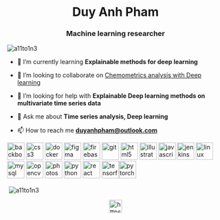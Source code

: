 <h1 align="center">Duy Anh Pham</h1>
<h3 align="center">Machine learning researcher</h3>

<p align="left"> <img src="https://komarev.com/ghpvc/?username=a11to1n3" alt="a11to1n3" /> </p>

- 🌱 I’m currently learning **Explainable methods for deep learning**

- 👯 I’m looking to collaborate on [Chemometrics analysis with Deep learning](https://github.com/a11to1n3/VIS-Chemometrics-MLDL)

- 🤝 I’m looking for help with **Explainable Deep learning methods on multivariate time series data**

- 💬 Ask me about **Time series analysis, Deep learning**

- 📫 How to reach me **duyanhpham@outlook.com**

<p align="left"><img src="https://cdn.worldvectorlogo.com/logos/backbone-icon.svg" alt="backbonejs" width="40" height="40"/> <img src="https://cdn.worldvectorlogo.com/logos/css-5.svg" alt="css3" width="40" height="40"/> <img src="https://cdn.worldvectorlogo.com/logos/docker.svg" alt="docker" width="40" height="40"/> <img src="https://www.vectorlogo.zone/logos/figma/figma-icon.svg" alt="figma" width="40" height="40"/> <img src="https://www.vectorlogo.zone/logos/firebase/firebase-icon.svg" alt="firebase" width="40" height="40"/> <img src="https://www.vectorlogo.zone/logos/git-scm/git-scm-icon.svg" alt="git" width="40" height="40"/> <img src="https://cdn.worldvectorlogo.com/logos/html5.svg" alt="html5" width="40" height="40"/> <img src="https://www.vectorlogo.zone/logos/adobe_illustrator/adobe_illustrator-icon.svg" alt="illustrator" width="40" height="40"/> <img src="https://cdn.worldvectorlogo.com/logos/logo-javascript.svg" alt="javascript" width="40" height="40"/> <img src="https://www.vectorlogo.zone/logos/jenkins/jenkins-icon.svg" alt="jenkins" width="40" height="40"/> <img src="https://cdn.worldvectorlogo.com/logos/ubuntu-icon.svg" alt="linux" width="40" height="40"/> <img src="https://cdn.worldvectorlogo.com/logos/mysql-6.svg" alt="mysql" width="40" height="40"/> <img src="https://www.vectorlogo.zone/logos/opencv/opencv-icon.svg" alt="opencv" width="40" height="40"/> <img src="https://cdn.worldvectorlogo.com/logos/photoshop-cc.svg" alt="photoshop" width="40" height="40"/> <img src="https://cdn.worldvectorlogo.com/logos/python-3.svg" alt="python" width="40" height="40"/> <img src="https://cdn.worldvectorlogo.com/logos/react-2.svg" alt="react" width="40" height="40"/> <img src="https://www.vectorlogo.zone/logos/tensorflow/tensorflow-icon.svg" alt="tensorflow" width="40" height="40"/><img src="https://www.vectorlogo.zone/logos/pytorch/pytorch-icon.svg" alt="pytorch" width="40" height="40"/></p>

<p>&nbsp;<img align="center" src="https://github-readme-stats.vercel.app/api?username=a11to1n3&show_icons=true" alt="a11to1n3" /></p>

<p align="center">
<a href="https://www.linkedin.com/in/duypham1613/" target="blank"><img align="center" src="https://cdn.jsdelivr.net/npm/simple-icons@3.0.1/icons/linkedin.svg" alt="https://www.linkedin.com/in/duypham1613/" height="30" width="30" /></a>
</p>
